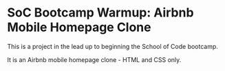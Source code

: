 # SoC Bootcamp Warmup: Airbnb Mobile Homepage Clone

This is a project in the lead up to beginning the School of Code bootcamp.

It is an Airbnb mobile homepage clone - HTML and CSS only.


